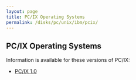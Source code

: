 ```yaml
---
layout: page
title: PC/IX Operating Systems
permalink: /disks/pc/unix/ibm/pcix/
---
```


PC/IX Operating Systems
---

Information is available for these versions of PC/IX:

* [PC/IX 1.0](1.0/)
